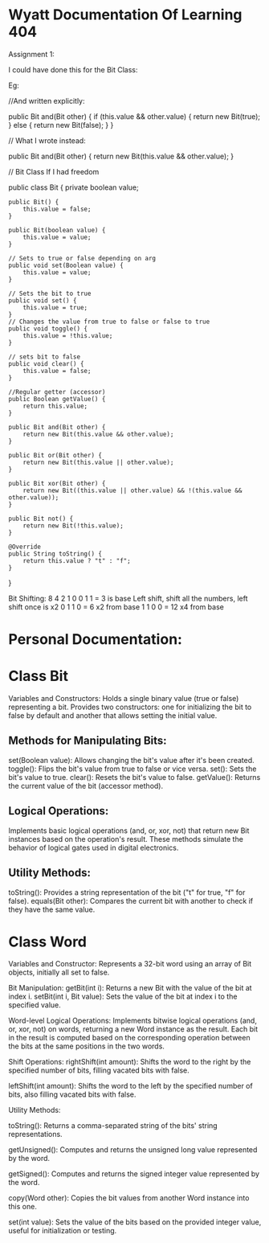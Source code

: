 # Wyatt Documentation Of Learning 404

Assignment 1:

I could have done this for the Bit Class:

Eg:

//And written explicitly:

public Bit and(Bit other) {
    if (this.value && other.value) {
        return new Bit(true);
    } else {
        return new Bit(false);
    }
}

// What I wrote instead:

public Bit and(Bit other) {
	return new Bit(this.value && other.value);
}

// Bit Class If I had freedom


public class Bit {
    private boolean value;

    public Bit() {
        this.value = false;
    }

    public Bit(boolean value) {
        this.value = value;
    }
    
    // Sets to true or false depending on arg
    public void set(Boolean value) {
        this.value = value;
    }
    
    // Sets the bit to true
    public void set() {
        this.value = true;
    }
    // Changes the value from true to false or false to true
    public void toggle() {
        this.value = !this.value;
    }
    
    // sets bit to false
    public void clear() {
        this.value = false;
    }

    //Regular getter (accessor)
    public Boolean getValue() {
        return this.value;
    }

    public Bit and(Bit other) {
        return new Bit(this.value && other.value);
    }

    public Bit or(Bit other) {
        return new Bit(this.value || other.value);
    }

    public Bit xor(Bit other) {
        return new Bit((this.value || other.value) && !(this.value && other.value));
    }

    public Bit not() {
        return new Bit(!this.value);
    }

    @Override
    public String toString() {
        return this.value ? "t" : "f";
    }
}



Bit Shifting:
8 4 2 1
0 0 1 1 = 3 is base
Left shift, shift all the numbers, left shift once is x2
0 1 1 0 = 6 x2 from base
1 1 0 0 = 12 x4 from base


# Personal Documentation:


# Class Bit
Variables and Constructors:
Holds a single binary value (true or false) representing a bit.
Provides two constructors: one for initializing the bit to false by default and another that allows setting the initial value.

## Methods for Manipulating Bits:

set(Boolean value): Allows changing the bit's value after it's been created.
toggle(): Flips the bit's value from true to false or vice versa.
set(): Sets the bit's value to true.
clear(): Resets the bit's value to false.
getValue(): Returns the current value of the bit (accessor method).

## Logical Operations:
Implements basic logical operations (and, or, xor, not) that return new Bit instances based on the operation's result. These methods simulate the behavior of logical gates used in digital electronics.

## Utility Methods:

toString(): Provides a string representation of the bit ("t" for true, "f" for false).
equals(Bit other): Compares the current bit with another to check if they have the same value.

# Class Word
Variables and Constructor:
Represents a 32-bit word using an array of Bit objects, initially all set to false.

Bit Manipulation:
getBit(int i): Returns a new Bit with the value of the bit at index i.
setBit(int i, Bit value): Sets the value of the bit at index i to the specified value.

Word-level Logical Operations:
Implements bitwise logical operations (and, or, xor, not) on words, returning a new Word instance as the result. Each bit in the result is computed based on the corresponding operation between the bits at the same positions in the two words.

Shift Operations:
rightShift(int amount): Shifts the word to the right by the specified number of bits, filling vacated bits with false.

leftShift(int amount): Shifts the word to the left by the specified number of bits, also filling vacated bits with false.

Utility Methods:

toString(): Returns a comma-separated string of the bits' string representations.

getUnsigned(): Computes and returns the unsigned long value represented by the word.

getSigned(): Computes and returns the signed integer value represented by the word.

copy(Word other): Copies the bit values from another Word instance into this one.

set(int value): Sets the value of the bits based on the provided integer value, useful for initialization or testing.




